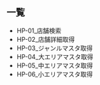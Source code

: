 ## 一覧
- HP-01_店舗検索
- HP-02_店舗詳細取得
- HP-03_ジャンルマスタ取得
- HP-04_大エリアマスタ取得
- HP-05_中エリアマスタ取得
- HP-06_小エリアマスタ取得

